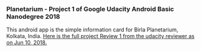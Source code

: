 ### Planetarium - Project 1 of Google Udacity Android Basic Nanodegree 2018
This android app is the simple information card for Birla Planetarium, Kolkata, India.
[Here is the full project Review 1 from the udacity reviewer as on Jun 10, 2018.](https://review.udacity.com/#!/reviews/1271091/shared)
